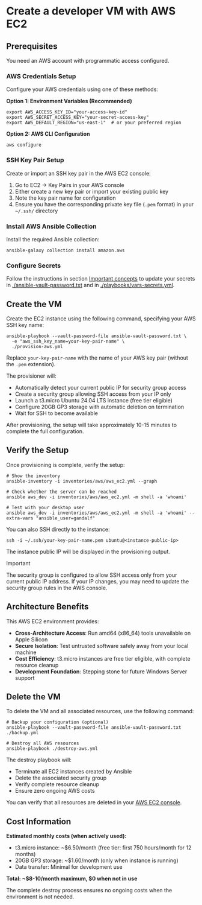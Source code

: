 # Create a developer VM with AWS EC2

## Prerequisites

You need an AWS account with programmatic access configured.

### AWS Credentials Setup

Configure your AWS credentials using one of these methods:

**Option 1: Environment Variables (Recommended)**
```shell
export AWS_ACCESS_KEY_ID="your-access-key-id"
export AWS_SECRET_ACCESS_KEY="your-secret-access-key"
export AWS_DEFAULT_REGION="us-east-1"  # or your preferred region
```

**Option 2: AWS CLI Configuration**
```shell
aws configure
```

### SSH Key Pair Setup

Create or import an SSH key pair in the AWS EC2 console:

1. Go to EC2 → Key Pairs in your AWS console
2. Either create a new key pair or import your existing public key
3. Note the key pair name for configuration
4. Ensure you have the corresponding private key file (`.pem` format) in your `~/.ssh/` directory

### Install AWS Ansible Collection

Install the required Ansible collection:

```shell
ansible-galaxy collection install amazon.aws
```

### Configure Secrets

Follow the instructions in section [Important concepts](./important-concepts.md) to update your secrets in [./ansible-vault-password.txt](./ansible-vault-password.txt) and in [./playbooks/vars-secrets.yml](./playbooks/vars-secrets.yml).

## Create the VM

Create the EC2 instance using the following command, specifying your AWS SSH key name:

```shell
ansible-playbook --vault-password-file ansible-vault-password.txt \
  -e "aws_ssh_key_name=your-key-pair-name" \
  ./provision-aws.yml
```

Replace `your-key-pair-name` with the name of your AWS key pair (without the `.pem` extension).

The provisioner will:
- Automatically detect your current public IP for security group access
- Create a security group allowing SSH access from your IP only
- Launch a t3.micro Ubuntu 24.04 LTS instance (free tier eligible)
- Configure 20GB GP3 storage with automatic deletion on termination
- Wait for SSH to become available

After provisioning, the setup will take approximately 10-15 minutes to complete the full configuration.

## Verify the Setup

Once provisioning is complete, verify the setup:

```shell
# Show the inventory
ansible-inventory -i inventories/aws/aws_ec2.yml --graph

# Check whether the server can be reached
ansible aws_dev -i inventories/aws/aws_ec2.yml -m shell -a 'whoami'

# Test with your desktop user
ansible aws_dev -i inventories/aws/aws_ec2.yml -m shell -a 'whoami' --extra-vars "ansible_user=gandalf"
```

You can also SSH directly to the instance:

```shell
ssh -i ~/.ssh/your-key-pair-name.pem ubuntu@<instance-public-ip>
```

The instance public IP will be displayed in the provisioning output.

>[!IMPORTANT]
> The security group is configured to allow SSH access only from your current public IP address. If your IP changes, you may need to update the security group rules in the AWS console.

## Architecture Benefits

This AWS EC2 environment provides:

- **Cross-Architecture Access**: Run amd64 (x86_64) tools unavailable on Apple Silicon
- **Secure Isolation**: Test untrusted software safely away from your local machine
- **Cost Efficiency**: t3.micro instances are free tier eligible, with complete resource cleanup
- **Development Foundation**: Stepping stone for future Windows Server support

## Delete the VM

To delete the VM and all associated resources, use the following command:

```shell
# Backup your configuration (optional)
ansible-playbook --vault-password-file ansible-vault-password.txt ./backup.yml

# Destroy all AWS resources
ansible-playbook ./destroy-aws.yml
```

The destroy playbook will:
- Terminate all EC2 instances created by Ansible
- Delete the associated security group
- Verify complete resource cleanup
- Ensure zero ongoing AWS costs

You can verify that all resources are deleted in your [AWS EC2 console](https://console.aws.amazon.com/ec2/).

## Cost Information

**Estimated monthly costs (when actively used):**
- t3.micro instance: ~$6.50/month (free tier: first 750 hours/month for 12 months)
- 20GB GP3 storage: ~$1.60/month (only when instance is running)
- Data transfer: Minimal for development use

**Total: ~$8-10/month maximum, $0 when not in use**

The complete destroy process ensures no ongoing costs when the environment is not needed.
